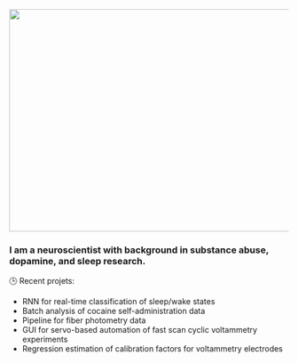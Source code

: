 
<img src="https://user-images.githubusercontent.com/63692324/137966944-11b35bf9-87ad-4abd-8ec8-6e589cf153a9.gif" width="700" height="400"/>

### I am a neuroscientist with background in substance abuse, dopamine, and sleep research.

🕒 Recent projets:
- RNN for real-time classification of sleep/wake states
- Batch analysis of cocaine self-administration data
- Pipeline for fiber photometry data
- GUI for servo-based automation of fast scan cyclic voltammetry experiments
- Regression estimation of calibration factors for voltammetry electrodes 


<!--
**PhilClarkPhD/PhilClarkPhD** is a ✨ _special_ ✨ repository because its `README.md` (this file) appears on your GitHub profile.

Here are some ideas to get you started:

- 🔭 I’m currently working on ...
- 🌱 I’m currently learning ...
- 👯 I’m looking to collaborate on ...
- 🤔 I’m looking for help with ...
- 💬 Ask me about ...
- 📫 How to reach me: ...
- 😄 Pronouns: ...
- ⚡ Fun fact: ...
-->
